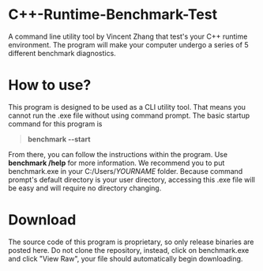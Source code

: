 # C++-Runtime-Benchmark-Test
A command line utility tool by Vincent Zhang that test's your C++ runtime environment. The program will make your computer undergo a series of 5 different benchmark diagnostics.

<h1>How to use?</h1>
This program is designed to be used as a CLI utility tool. That means you cannot run the .exe file without using command prompt. The basic startup command for this program is

> **benchmark --start**

From there, you can follow the instructions within the program. Use **benchmark /help** for more information. We recommend you to put benchmark.exe in your C:/Users/_YOURNAME_ folder. Because command prompt's default directory is your user directory, accessing this .exe file will be easy and will require no directory changing.

<h1>Download</h1>
The source code of this program is proprietary, so only release binaries are posted here. Do not clone the repository, instead, click on benchmark.exe and click "View Raw", your file should automatically begin downloading.
